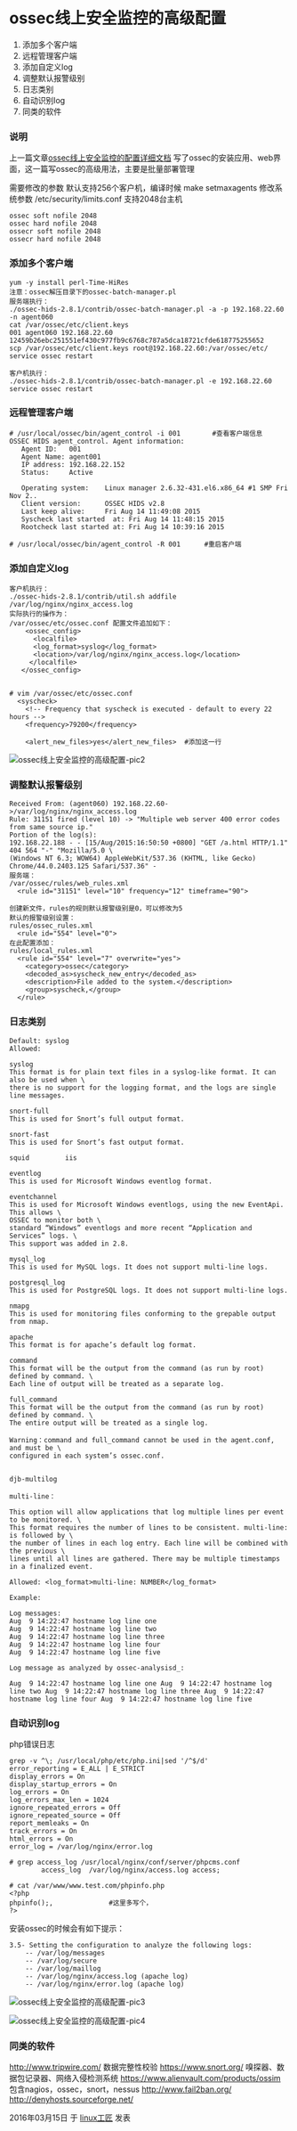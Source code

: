 # ossec线上安全监控的高级配置

1. 添加多个客户端
2. 远程管理客户端
3. 添加自定义log
4. 调整默认报警级别
5. 日志类别
6. 自动识别log
7. 同类的软件

### 说明

上一篇文章[ossec线上安全监控的配置详细文档](http://bbotte.com/monitor-safe/ossec%E7%BA%BF%E4%B8%8A%E5%AE%89%E5%85%A8%E7%9B%91%E6%8E%A7%E7%9A%84%E9%85%8D%E7%BD%AE%E8%AF%A6%E7%BB%86%E6%96%87%E6%A1%A3/) 写了ossec的安装应用、web界面，这一篇写ossec的高级用法，主要是批量部署管理

需要修改的参数
默认支持256个客户机，编译时候 make setmaxagents
修改系统参数 /etc/security/limits.conf 支持2048台主机

```
ossec soft nofile 2048
ossec hard nofile 2048
ossecr soft nofile 2048
ossecr hard nofile 2048
```

### **添加多个客户端**

```
yum -y install perl-Time-HiRes
注意：ossec解压目录下的ossec-batch-manager.pl
服务端执行：
./ossec-hids-2.8.1/contrib/ossec-batch-manager.pl -a -p 192.168.22.60 -n agent060
cat /var/ossec/etc/client.keys
001 agent060 192.168.22.60 12459b26ebc251551ef430c977fb9c6768c787a5dca18721cfde618775255652
scp /var/ossec/etc/client.keys root@192.168.22.60:/var/ossec/etc/
service ossec restart
 
客户机执行：
./ossec-hids-2.8.1/contrib/ossec-batch-manager.pl -e 192.168.22.60
service ossec restart
```

### **远程管理客户端**

```
# /usr/local/ossec/bin/agent_control -i 001        #查看客户端信息
OSSEC HIDS agent_control. Agent information:
   Agent ID:   001
   Agent Name: agent001
   IP address: 192.168.22.152
   Status:     Active
 
   Operating system:    Linux manager 2.6.32-431.el6.x86_64 #1 SMP Fri Nov 2..
   Client version:      OSSEC HIDS v2.8
   Last keep alive:     Fri Aug 14 11:49:08 2015
   Syscheck last started  at: Fri Aug 14 11:48:15 2015
   Rootcheck last started at: Fri Aug 14 10:39:16 2015
 
# /usr/local/ossec/bin/agent_control -R 001      #重启客户端
```

### **添加自定义log**

```
客户机执行：
./ossec-hids-2.8.1/contrib/util.sh addfile /var/log/nginx/nginx_access.log 
实际执行的操作为：
/var/ossec/etc/ossec.conf 配置文件追加如下：
    <ossec_config>
      <localfile>
      <log_format>syslog</log_format>
      <location>/var/log/nginx/nginx_access.log</location>
     </localfile>
   </ossec_config>
 
 
# vim /var/ossec/etc/ossec.conf
  <syscheck>
    <!-- Frequency that syscheck is executed - default to every 22 hours -->
    <frequency>79200</frequency>
 
    <alert_new_files>yes</alert_new_files>  #添加这一行
```

![ossec线上安全监控的高级配置-pic2](../images/2016/03/%E5%9B%BE%E7%89%875.png)

### **调整默认报警级别**

```
Received From: (agent060) 192.168.22.60->/var/log/nginx/nginx_access.log
Rule: 31151 fired (level 10) -> "Multiple web server 400 error codes from same source ip."
Portion of the log(s):
192.168.22.188 - - [15/Aug/2015:16:50:50 +0800] "GET /a.html HTTP/1.1" 404 564 "-" "Mozilla/5.0 \
(Windows NT 6.3; WOW64) AppleWebKit/537.36 (KHTML, like Gecko) Chrome/44.0.2403.125 Safari/537.36" -
服务端：
/var/ossec/rules/web_rules.xml 
  <rule id="31151" level="10" frequency="12" timeframe="90">
 
创建新文件，rules的规则默认报警级别是0，可以修改为5
默认的报警级别设置：
rules/ossec_rules.xml
  <rule id="554" level="0">
在此配置添加：
rules/local_rules.xml
  <rule id="554" level="7" overwrite="yes">
    <category>ossec</category>
    <decoded_as>syscheck_new_entry</decoded_as>
    <description>File added to the system.</description>
    <group>syscheck,</group>
  </rule>
```

### **日志类别**

```
Default: syslog
Allowed:
 
syslog
This format is for plain text files in a syslog-like format. It can also be used when \
there is no support for the logging format, and the logs are single line messages.
 
snort-full
This is used for Snort’s full output format.
 
snort-fast
This is used for Snort’s fast output format.
 
squid         iis
 
eventlog
This is used for Microsoft Windows eventlog format.
 
eventchannel
This is used for Microsoft Windows eventlogs, using the new EventApi. This allows \
OSSEC to monitor both \
standard “Windows” eventlogs and more recent “Application and Services” logs. \
This support was added in 2.8.
 
mysql_log
This is used for MySQL logs. It does not support multi-line logs.
 
postgresql_log
This is used for PostgreSQL logs. It does not support multi-line logs.
 
nmapg
This is used for monitoring files conforming to the grepable output from nmap.
 
apache
This format is for apache’s default log format.
 
command
This format will be the output from the command (as run by root) defined by command. \
Each line of output will be treated as a separate log.
 
full_command
This format will be the output from the command (as run by root) defined by command. \
The entire output will be treated as a single log.
 
Warning：command and full_command cannot be used in the agent.conf, and must be \
configured in each system’s ossec.conf.
 
 
djb-multilog
 
multi-line：
 
This option will allow applications that log multiple lines per event to be monitored. \
This format requires the number of lines to be consistent. multi-line: is followed by \
the number of lines in each log entry. Each line will be combined with the previous \
lines until all lines are gathered. There may be multiple timestamps in a finalized event.
 
Allowed: <log_format>multi-line: NUMBER</log_format>
 
Example:
 
Log messages:
Aug  9 14:22:47 hostname log line one
Aug  9 14:22:47 hostname log line two
Aug  9 14:22:47 hostname log line three
Aug  9 14:22:47 hostname log line four
Aug  9 14:22:47 hostname log line five
 
Log message as analyzed by ossec-analysisd_:
 
Aug  9 14:22:47 hostname log line one Aug  9 14:22:47 hostname log line two Aug  9 14:22:47 hostname log line three Aug  9 14:22:47 hostname log line four Aug  9 14:22:47 hostname log line five
```

### **自动识别log**

php错误日志

```
grep -v ^\; /usr/local/php/etc/php.ini|sed '/^$/d'
error_reporting = E_ALL | E_STRICT
display_errors = On
display_startup_errors = On
log_errors = On
log_errors_max_len = 1024
ignore_repeated_errors = Off
ignore_repeated_source = Off
report_memleaks = On
track_errors = On
html_errors = On
error_log = /var/log/nginx/error.log
 
# grep access_log /usr/local/nginx/conf/server/phpcms.conf
        access_log  /var/log/nginx/access.log access;
 
# cat /var/www/www.test.com/phpinfo.php 
<?php
phpinfo();,              #这里多写个，
?>

```

安装ossec的时候会有如下提示：

```
3.5- Setting the configuration to analyze the following logs:
    -- /var/log/messages
    -- /var/log/secure
    -- /var/log/maillog
    -- /var/log/nginx/access.log (apache log)
    -- /var/log/nginx/error.log (apache log)
```

![ossec线上安全监控的高级配置-pic3](../images/2016/03/%E5%9B%BE%E7%89%876.png)

![ossec线上安全监控的高级配置-pic4](../images/2016/03/%E5%9B%BE%E7%89%877.png)

### **同类的软件**

http://www.tripwire.com/ 数据完整性校验
https://www.snort.org/ 嗅探器、数据包记录器、网络入侵检测系统
https://www.alienvault.com/products/ossim 包含nagios，ossec，snort，nessus
http://www.fail2ban.org/
http://denyhosts.sourceforge.net/

2016年03月15日 于 [linux工匠](http://www.bbotte.com/) 发表
